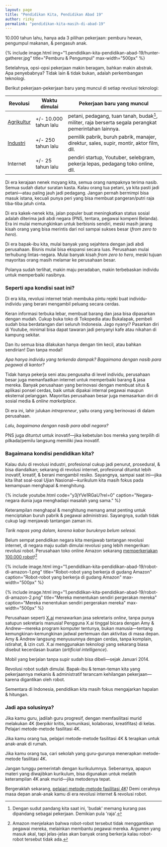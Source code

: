 ```yaml
---
layout: page
title: "Pendidikan Kita, Pendidikan Abad 19"
author: rizky
permalink: "pendidikan-kita-masih-di-abad-19"
---
```


10.000 tahun lahu, hanya ada 3 pilihan pekerjaan: pemburu hewan, pengumpul makanan, &amp; pengasuh anak.

{% include image.html
            img="1.pendidikan-kita-pendidikan-abad-19/hunter-gatherer.jpg"
            title="Pemburu & Pengumpul"
            max-width="500px"
            %}

Setelahnya, opsi-opsi pekerjaan makin beragam, bahkan makin abstrak. Apa penyebabnya? Tidak lain &amp; tidak bukan, adalah perkembangan teknologi.

Berikut pekerjaan-pekerjaan baru yang muncul di setiap revolusi teknologi:

| Revolusi      | Waktu dimulai | Pekerjaan baru yang muncul  |
| ------------- |---------------| ------|
| [Agrikultur](https://en.wikipedia.org/wiki/Neolithic_Revolution)    | +/- 10.000 tahun lalu | petani, pedagang, tuan tanah, budak[^budak], militer, raja berserta segala perangkat pemerintahan lainnya.   |
| [Industri](https://en.wikipedia.org/wiki/Industrial_Revolution)      | +/- 250 tahun lalu      |   pemilik pabrik, buruh pabrik, manajer, direktur, sales, supir, montir, aktor film, dll. |
| Internet | +/- 25 tahun lalu      | pendiri startup, Youtuber, selebgram, pekerja lepas, pedagang toko online, dll. |

[^budak]: Dengan sudut pandang kita saat ini, 'budak' memang kurang pas dipandang sebagai pekerjaan. Demikian pula 'raja'.

Di era kerajaan nenek moyang kita, semua orang nampaknya terima nasib. Semua sudah diatur suratan kasta. Kalau orang tua petani, ya kita pasti jadi petani&mdash;atau paling jauh jadi pedagang. Jangan pernah bermimpi bisa masuk istana, kecuali punya peri yang bisa membuat pangeran/putri raja tiba-tiba jatuh cinta.

Di era kakek-nenek kita, jalan populer buat meningkatkan status sosial adalah diterima jadi abdi negara (PNS, tentara, pegawai kompeni Belanda). Era ini mulai memungkinkan untuk berbisnis sendiri, meski masih jarang kisah orang yang bisa merintis dari nol sampai sukses besar (*from zero to hero*).

Di era bapak-ibu kita, mulai banyak yang sejahtera dengan jadi abdi perusahaan. Bisnis mulai bisa ekspansi secara luas. Perusahaan mulai terhubung lintas-negara. Mulai banyak kisah *from zero to hero*, meski tujuan mayoritas orang masih melamar ke perusahaan besar.

Polanya sudah terlihat, makin maju peradaban, makin terbebaskan individu untuk memperbaiki nasibnya.

### Seperti apa kondisi saat ini?

Di era kita, revolusi internet telah membuka pintu rejeki buat individu-individu yang berani mengambil peluang secara cerdas.

Keran informasi terbuka lebar, membuat barang dan jasa bisa dipasarkan dengan mudah. Cukup buka toko di Tokopedia atau Bukalapak, pembeli sudah bisa berdatangan dari seluruh Indonesia. Jago nyanyi? Pasarkan diri di Youtube, minimal bisa dapat tawaran jadi penyanyi kafe atau nikahan di kampung sekitar.

Dan itu semua bisa dilakukan hanya dengan tim kecil, atau bahkan sendirian! Dan tanpa modal!

*Apa hanya individu yang terkenda dampak? Bagaimana dengan nasib para pegawai di kantor?*

Tidak hanya pekerja seni atau pengusaha di level individu, perusahaan besar juga memanfaatkan internet untuk memperbaiki barang &amp; jasa mereka. Banyak perusahaan yang berinovasi dengan membuat situs & aplikasi ponsel cerdas, baik untuk dipakai internal pegawai maupun eksternal pelanggan. Mayoritas perusahaan besar juga memasarkan diri di sosial media &amp; *online marketplace*.

Di era ini, lahir julukan *intrepreneur*, yaitu orang yang berinovasi di dalam perusahaan.

*Lalu, bagaimana dengan nasib para abdi negara?*

PNS juga dituntut untuk inovatif&mdash;jika kebetulan bos mereka yang terpilih di pilkada/pemilu langsung memiliki jiwa inovatif.

### Bagaimana kondisi pendidikan kita?

Kalau dulu di revolusi industri, profesional cukup jadi penurut, prosedural, & bisa diandalkan; sekarang di revolusi internet, profesional dituntut lebih inovatif, kreatif, & berani mengambil resiko. Sayangnya, sampai saat ini&mdash;jika kita lihat soal-soal Ujian Nasional&mdash;kurikulum kita masih fokus pada kemampuan menghapal & menghitung.

{% include youtube.html
            code="y3jYVe1RGaU?rel=0"
            caption="Negara-negara dunia juga menghadapi masalah yang sama." %}

Keterampilan menghapal & menghitung memang amat penting untuk menciptakan buruh pabrik & pegawai administrasi. Sayangnya, sudah tidak cukup lagi menjawab tantangan zaman ini.

*Tarik napas yang dalam, karena kabar buruknya belum selesai.*

Belum sempat pendidikan negara kita menjawab tantangan revolusi internet, di negara maju sudah dimulai revolusi yang lebih mengerikan: revolusi robot. Perusahaan toko online Amazon sekarang [memperkerjakan 100.000 robot](https://www.dailymail.co.uk/sciencetech/article-5808319/Amazon-100-000-warehouse-robots-company-insists-replace-humans.html)![^amazon]

[^amazon]: Amazon menjelakan bahwa robot-robot tersebut tidak menggantikan pegawai mereka, melainkan membantu pegawai mereka. Argumen yang masuk akal, tapi jelas-jelas akan banyak orang berkerja kalau robot-robot tersebut tidak ada.

{% include image.html
            img="1.pendidikan-kita-pendidikan-abad-19/robot-di-amazon-1.png"
            title="Robot-robot yang berkerja di gudang Amazon"
            caption="Robot-robot yang berkerja di gudang Amazon"
            max-width="500px"
            %}

  {% include image.html
              img="1.pendidikan-kita-pendidikan-abad-19/robot-di-amazon-2.png"
              title="Mereka menentukan sendiri pergerakan mereka"
              caption="Mereka menentukan sendiri pergerakan mereka"
              max-width="500px"
              %}

Perusahaan seperti [X.ai](https://x.ai/) menawarkan jasa sekretaris *online*, tanpa punya satupun sekretaris manusia! Pengguna X.ai tinggal bicara dengan Amy &amp; Andrew&mdash;mereka program komputer tentunya, bukan manusia&mdash;tentang kemungkinan-kemungkinan jadwal pertemuan dan aktivitas di masa depan. Amy &amp; Andrew langsung menyusunnya dengan cerdas, tanpa komplain, istirahat, & izin cuti. X.ai menggunakan teknologi yang sekarang biasa disebut kecerdasan buatan (*artificial intelligence*).

Mobil yang berjalan tanpa supir sudah bisa dibeli&mdash;sejak Januari 2014.

Revolusi robot sudah dimulai. Bapak-ibu &amp; teman-teman kita yang pekerjaannya mekanis &amp; administratif terancam kehilangan pekerjaan&mdash;karena digantikan oleh robot.

Sementara di Indonesia, pendidikan kita masih fokus mengajarkan hapalan & hitungan.

### Jadi apa solusinya?

Jika kamu guru, jadilah guru progresif, dengan memfasilitasi murid melakukan 4K (berpikir kritis, komunikasi, kolaborasi, kreatifitas) di kelas. Pelajari metode-metode fasilitasi 4K.

Jika kamu orang tua, pelajari metode-metode fasilitasi 4K & terapkan untuk anak-anak di rumah.

Jika kamu orang tua, cari sekolah yang guru-gurunya menerapkan metode-metode fasilitasi 4K.

Jangan tunggu pemerintah dengan kurikulumnya. Sebenarnya, apapun materi yang diwajibkan kurikulum, bisa digunakan untuk melatih keterampilan 4K anak murid&mdash;jika metodenya tepat.

Bergeraklah sekarang, [pelajari metode-metode fasilitasi 4K](#)! Demi cerahnya masa depan anak-anak kamu di era revolusi internet & revolusi robot.
